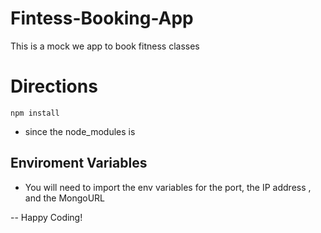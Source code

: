 # Fintess-Booking-App

This is a mock we app to book fitness classes

# Directions

`npm install`

- since the node_modules is

## Enviroment Variables

- You will need to import the env variables for the port, the IP address , and the MongoURL

-- Happy Coding!
